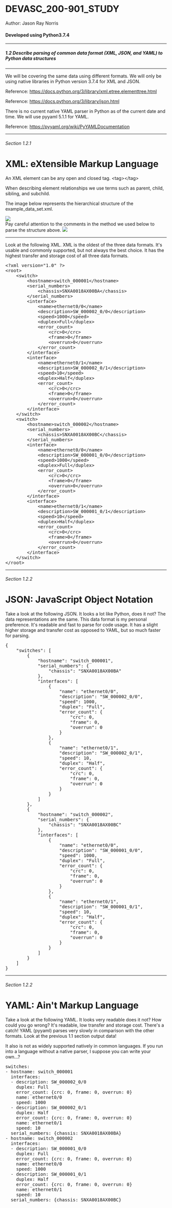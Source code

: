 # DEVASC_200-901_STUDY
<p>Author: Jason Ray Norris</p>
<h4>Developed using Python3.7.4</h4>
<hr>
<h5>1.2 Describe parsing of common data format (XML, JSON, and YAML) to Python data structures
</h5>
<hr>

We will be covering the same data using different formats.  We will only be using native libraries in Python version 3.7.4 for XML and JSON.


Reference: https://docs.python.org/3/library/xml.etree.elementtree.html

Reference: https://docs.python.org/3/library/json.html

There is no current native YAML parser in Python as of the current date and time.  We will use pyyaml 5.1.1 for YAML. 

Reference: https://pyyaml.org/wiki/PyYAMLDocumentation

<hr>
 <h6>Section 1.2.1</h6>
 
# XML: eXtensible Markup Language

An XML element can be any open and closed tag. &lt;tag>&lt;/tag>

When describing element relationships we use terms such as parent, child, sibling, and subchild.


The image below represents the hierarchical structure of the example_data_set.xml.

<img src="https://i.ibb.co/r4gFj2N/xml-structure.jpg">
<br>
Pay careful attention to the comments in the method we used below to parse the structure above.

<img src="https://i.ibb.co/CwYtY3s/parsexml.jpg">

<hr>
Look at the following XML. XML is the oldest of the three data formats. It's usable and commonly supported, but not always the best choice.  It has the highest transfer and storage cost of all three data formats.

<pre>
&lt;?xml version="1.0" ?>
&lt;root>
	&lt;switch>
		&lt;hostname>switch_000001&lt;/hostname>
		&lt;serial_numbers>
			&lt;chassis>SNXA0018AX00BA&lt;/chassis>
		&lt;/serial_numbers>
		&lt;interface>
			&lt;name>ethernet0/0&lt;/name>
			&lt;description>SW_000002_0/0&lt;/description>
			&lt;speed>1000&lt;/speed>
			&lt;duplex>Full&lt;/duplex>
			&lt;error_count>
				&lt;crc>0&lt;/crc>
				&lt;frame>0&lt;/frame>
				&lt;overrun>0&lt;/overrun>
			&lt;/error_count>
		&lt;/interface>
		&lt;interface>
			&lt;name>ethernet0/1&lt;/name>
			&lt;description>SW_000002_0/1&lt;/description>
			&lt;speed>10&lt;/speed>
			&lt;duplex>Half&lt;/duplex>
			&lt;error_count>
				&lt;crc>0&lt;/crc>
				&lt;frame>0&lt;/frame>
				&lt;overrun>0&lt;/overrun>
			&lt;/error_count>
		&lt;/interface>
	&lt;/switch>
	&lt;switch>
		&lt;hostname>switch_000002&lt;/hostname>
		&lt;serial_numbers>
			&lt;chassis>SNXA0018AX00BC&lt;/chassis>
		&lt;/serial_numbers>
		&lt;interface>
			&lt;name>ethernet0/0&lt;/name>
			&lt;description>SW_000001_0/0&lt;/description>
			&lt;speed>1000&lt;/speed>
			&lt;duplex>Full&lt;/duplex>
			&lt;error_count>
				&lt;crc>0&lt;/crc>
				&lt;frame>0&lt;/frame>
				&lt;overrun>0&lt;/overrun>
			&lt;/error_count>
		&lt;/interface>
		&lt;interface>
			&lt;name>ethernet0/1&lt;/name>
			&lt;description>SW_000001_0/1&lt;/description>
			&lt;speed>10&lt;/speed>
			&lt;duplex>Half&lt;/duplex>
			&lt;error_count>
				&lt;crc>0&lt;/crc>
				&lt;frame>0&lt;/frame>
				&lt;overrun>0&lt;/overrun>
			&lt;/error_count>
		&lt;/interface>
	&lt;/switch>
&lt;/root>
</pre>
<hr>
 <h6>Section 1.2.2</h6>
 
# JSON: JavaScript Object Notation

Take a look at the following JSON. It looks a lot like Python, does it not?  The data representations are the same.  This data format is my personal preference.  It's readable and fast to parse for code usage. It has a slight higher storage and transfer cost as opposed to YAML, but so much faster for parsing.

<pre>
{
    "switches": [
        {
            "hostname": "switch_000001",
            "serial_numbers": {
                "chassis": "SNXA0018AX00BA"
            },
            "interfaces": [
                {
                    "name": "ethernet0/0",
                    "description": "SW_000002_0/0",
                    "speed": 1000,
                    "duplex": "Full",
                    "error_count": {
                        "crc": 0,
                        "frame": 0,
                        "overrun": 0
                    }
                },
                {
                    "name": "ethernet0/1",
                    "description": "SW_000002_0/1",
                    "speed": 10,
                    "duplex": "Half",
                    "error_count": {
                        "crc": 0,
                        "frame": 0,
                        "overrun": 0
                    }
                }
            ]
        },
        {
            "hostname": "switch_000002",
            "serial_numbers": {
                "chassis": "SNXA0018AX00BC"
            },
            "interfaces": [
                {
                    "name": "ethernet0/0",
                    "description": "SW_000001_0/0",
                    "speed": 1000,
                    "duplex": "Full",
                    "error_count": {
                        "crc": 0,
                        "frame": 0,
                        "overrun": 0
                    }
                },
                {
                    "name": "ethernet0/1",
                    "description": "SW_000001_0/1",
                    "speed": 10,
                    "duplex": "Half",
                    "error_count": {
                        "crc": 0,
                        "frame": 0,
                        "overrun": 0
                    }
                }
            ]
        }
    ]
}
</pre>

<hr>
 <h6>Section 1.2.2</h6>
 
# YAML: Ain't Markup Language

Take a look at the following YAML.  It looks very readable does it not? How could you go wrong? It's readable, low transfer and storage cost. There's a catch! YAML (pyyaml) parses very slowly in comparison with the other formats. Look at the previous 1.1 section output data!

It also is not as widely supported natively in common languages.  If you run into a language without a native parser, I suppose you can write your own...?

<pre>
switches:
- hostname: switch_000001
  interfaces:
  - description: SW_000002_0/0
    duplex: Full
    error_count: {crc: 0, frame: 0, overrun: 0}
    name: ethernet0/0
    speed: 1000
  - description: SW_000002_0/1
    duplex: Half
    error_count: {crc: 0, frame: 0, overrun: 0}
    name: ethernet0/1
    speed: 10
  serial_numbers: {chassis: SNXA0018AX00BA}
- hostname: switch_000002
  interfaces:
  - description: SW_000001_0/0
    duplex: Full
    error_count: {crc: 0, frame: 0, overrun: 0}
    name: ethernet0/0
    speed: 1000
  - description: SW_000001_0/1
    duplex: Half
    error_count: {crc: 0, frame: 0, overrun: 0}
    name: ethernet0/1
    speed: 10
  serial_numbers: {chassis: SNXA0018AX00BC}
  </pre>
